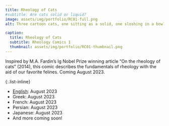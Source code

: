```yaml
---
title: Rheology of Cats
#subtitle: Are cats solid or liquid? 
image: assets/img/portfolio/RC01-full.png
alt: Three cartoon cats, one sitting as a solid, one sloshing in a bowl as lliquid, and one stretching it's body across the page in loops.

caption:
  title: Rheology of Cats 
  subtitle: Rheology Comics 1
  thumbnail: assets/img/portfolio/RC01-thumbnail.png
---
```

Inspired by M.A. Fardin’s Ig Nobel Prize winning article “On the rheology of cats” (2014), this comic describes the fundamentals of rheology with the aid of our favorite felines. 
Coming August 2023.

{:.list-inline}
- [English](comic1-english): August 2023
- Greek: August 2023
- French: August 2023
- Persian: August 2023
- Japanese: August 2023
- And more coming soon!

